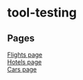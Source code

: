 # tool-testing
## Pages
[Flights page](/flights_test_page.html)</br>
[Hotels page](/hotel_test_page.html)</br>
[Cars page](/car_test_page.html)</br>

